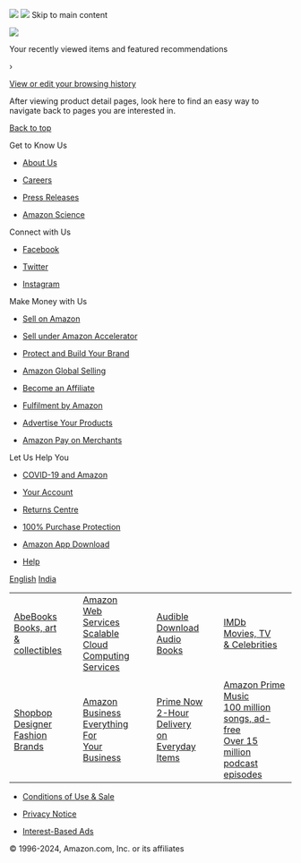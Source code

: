 ![](//fls-eu.amazon.in/1/batch/1/OP/A21TJRUUN4KGV:262-0401657-2692118:494HMX9XZCA8RSTK6V7T$uedata=s:%2Frd%2Fuedata%3Fstaticb%26id%3D494HMX9XZCA8RSTK6V7T:0)    ![](https://m.media-amazon.com/images/G/31/gno/sprites/nav-sprite-global-1x-reorg-privacy._CB600086755_.png)        Skip to main content

  

![](https://m.media-amazon.com/images/G/31/personalization/ybh/loading-4x-gray._CB485916689_.gif)

Your recently viewed items and featured recommendations

›

[View or edit your browsing history](/gp/history)

After viewing product detail pages, look here to find an easy way to navigate back to pages you are interested in.

  

[Back to top](javascript:void(0))

Get to Know Us

*   [About Us](https://www.aboutamazon.in/?utm_source=gateway&utm_medium=footer)
    
*   [Careers](https://amazon.jobs)
    
*   [Press Releases](https://press.aboutamazon.in/?utm_source=gateway&utm_medium=footer)
    
*   [Amazon Science](https://www.amazon.science)
    

Connect with Us

*   [Facebook](https://www.amazon.in/gp/redirect.html/ref=footer_fb?location=http://www.facebook.com/AmazonIN&token=2075D5EAC7BB214089728E2183FD391706D41E94&6)
    
*   [Twitter](https://www.amazon.in/gp/redirect.html/ref=footer_twitter?location=http://twitter.com/AmazonIN&token=A309DFBFCB1E37A808FF531934855DC817F130B6&6)
    
*   [Instagram](https://www.amazon.in/gp/redirect.html?location=https://www.instagram.com/amazondotin&token=264882C912E9D005CB1D9B61F12E125D5DF9BFC7&source=standards)
    

Make Money with Us

*   [Sell on Amazon](/b/?node=2838698031&ld=AZINSOANavDesktopFooter_C&ref_=nav_footer_sell_C)
    
*   [Sell under Amazon Accelerator](https://accelerator.amazon.in/?ref_=map_1_b2b_GW_FT)
    
*   [Protect and Build Your Brand](https://brandservices.amazon.in/?ref=AOINABRLGNRFOOT&ld=AOINABRLGNRFOOT)
    
*   [Amazon Global Selling](https://sell.amazon.in/grow-your-business/amazon-global-selling.html?ld=AZIN_Footer_V1&ref=AZIN_Footer_V1)
    
*   [Become an Affiliate](https://affiliate-program.amazon.in/?utm_campaign=assocshowcase&utm_medium=footer&utm_source=GW&ref_=footer_assoc)
    
*   [Fulfilment by Amazon](https://services.amazon.in/services/fulfilment-by-amazon/benefits.html/ref=az_footer_fba?ld=AWRGINFBAfooter)
    
*   [Advertise Your Products](https://advertising.amazon.in/?ref=Amz.in)
    
*   [Amazon Pay on Merchants](https://www.amazonpay.in/merchant)
    

Let Us Help You

*   [COVID-19 and Amazon](/gp/help/customer/display.html?nodeId=GDFU3JS5AL6SYHRD&ref_=footer_covid)
    
*   [Your Account](/gp/css/homepage.html?ref_=footer_ya)
    
*   [Returns Centre](/gp/css/returns/homepage.html?ref_=footer_hy_f_4)
    
*   [100% Purchase Protection](/gp/help/customer/display.html?nodeId=201083470&ref_=footer_swc)
    
*   [Amazon App Download](/gp/browse.html?node=6967393031&ref_=footer_mobapp)
    
*   [Help](/gp/help/customer/display.html?nodeId=200507590&ref_=footer_gw_m_b_he)
    

[](/ref=footer_logo)

[English](/customer-preferences/edit?ie=UTF8&preferencesReturnUrl=%2Fs%3Fk%3Dhawaii%26i%3Dapparel&ref_=footer_lang)
 [India](/customer-preferences/country?ie=UTF8&preferencesReturnUrl=%2Fs%3Fk%3Dhawaii%26i%3Dapparel&ref_=footer_icp_cp)

|     |     |     |     |     |     |     |
| --- | --- | --- | --- | --- | --- | --- |
| [AbeBooks  <br>Books, art  <br>& collectibles](https://www.abebooks.com/) |     | [Amazon Web Services  <br>Scalable Cloud  <br>Computing Services](https://aws.amazon.com/what-is-cloud-computing/?sc_channel=EL&sc_campaign=IN_amazonfooter) |     | [Audible  <br>Download  <br>Audio Books](https://www.audible.in/) |     | [IMDb  <br>Movies, TV  <br>& Celebrities](https://www.imdb.com/) |
|     |
| [Shopbop  <br>Designer  <br>Fashion Brands](https://www.shopbop.com/) |     | [Amazon Business  <br>Everything For  <br>Your Business](/business?ref=footer_aingw) |     | [Prime Now  <br>2-Hour Delivery  <br>on Everyday Items](/now?ref=footer_amznow) |     | [Amazon Prime Music  <br>100 million songs, ad-free  <br>Over 15 million podcast episodes](/music/prime?ref=footer_apm) |

*   [Conditions of Use & Sale](/gp/help/customer/display.html?nodeId=200545940&ref_=footer_cou)
    
*   [Privacy Notice](/gp/help/customer/display.html?nodeId=200534380&ref_=footer_privacy)
    
*   [Interest-Based Ads](/gp/help/customer/display.html?nodeId=202075050&ref_=footer_iba)
    

© 1996-2024, Amazon.com, Inc. or its affiliates